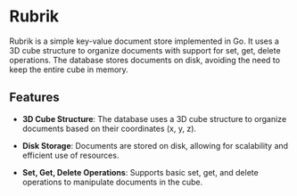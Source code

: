 # Rubrik

Rubrik is a simple key-value document store implemented in Go. It uses a 3D cube structure to organize documents with support for set, get, delete operations. The database stores documents on disk, avoiding the need to keep the entire cube in memory.

## Features

- **3D Cube Structure**: The database uses a 3D cube structure to organize documents based on their coordinates (x, y, z).

- **Disk Storage**: Documents are stored on disk, allowing for scalability and efficient use of resources.

- **Set, Get, Delete Operations**: Supports basic set, get, and delete operations to manipulate documents in the cube.
